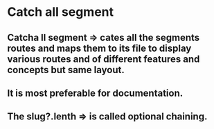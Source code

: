 # Catch all segment
## Catcha ll segment => cates all the segments routes and maps them to its file to display various routes and of different features and concepts but same layout.
## It is most preferable for documentation.
## The slug?.lenth => is called optional chaining. 